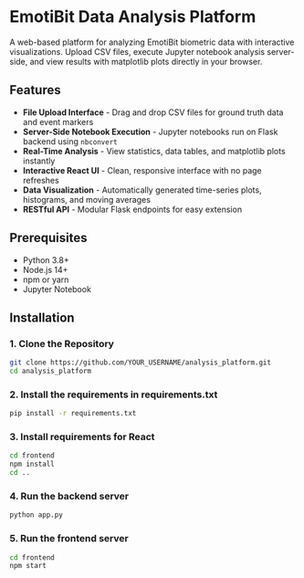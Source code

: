 # EmotiBit Data Analysis Platform

A web-based platform for analyzing EmotiBit biometric data with interactive visualizations. Upload CSV files, execute Jupyter notebook analysis server-side, and view results with matplotlib plots directly in your browser.

## Features

- **File Upload Interface** - Drag and drop CSV files for ground truth data and event markers
- **Server-Side Notebook Execution** - Jupyter notebooks run on Flask backend using `nbconvert`
- **Real-Time Analysis** - View statistics, data tables, and matplotlib plots instantly
- **Interactive React UI** - Clean, responsive interface with no page refreshes
- **Data Visualization** - Automatically generated time-series plots, histograms, and moving averages
- **RESTful API** - Modular Flask endpoints for easy extension

## Prerequisites

- Python 3.8+
- Node.js 14+
- npm or yarn
- Jupyter Notebook

## Installation

### 1. Clone the Repository
```bash
git clone https://github.com/YOUR_USERNAME/analysis_platform.git
cd analysis_platform
```

### 2. Install the requirements in requirements.txt
```bash
pip install -r requirements.txt
```

### 3. Install requirements for React
```bash
cd frontend
npm install
cd ..
```

### 4. Run the backend server
```bash
python app.py
```

### 5. Run the frontend server
```bash
cd frontend
npm start
```